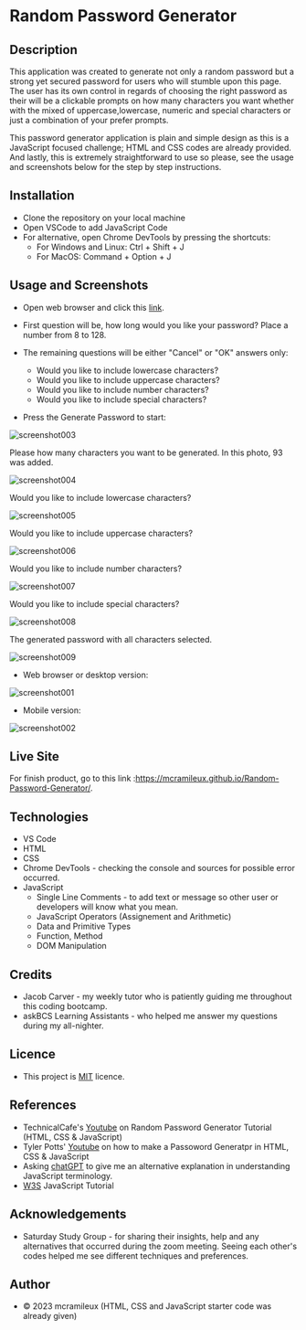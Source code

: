 # Random Password Generator

## Description
This application was created to generate not only a random password but a strong yet secured password for users who will stumble upon this page. The user has its own control in regards of choosing the right password as their will be a clickable prompts on how many characters you want whether with the mixed of uppercase,lowercase, numeric and special characters or just a combination of your prefer prompts. 

This password generator application is plain and simple design as this is a JavaScript focused challenge; HTML and CSS codes are already provided. And lastly, this is extremely straightforward to use so please, see the usage and screenshots below for the step by step instructions.

## Installation
- Clone the repository on your local machine
- Open VSCode to add JavaScript Code
- For alternative, open Chrome DevTools by pressing the shortcuts:
    - For Windows and Linux: Ctrl + Shift + J
    - For MacOS: Command + Option + J

## Usage and Screenshots
- Open web browser and click this [link](https://mcramileux.github.io/Random-Password-Generator/).
- First question will be, how long would you like your password? Place a number from 8 to 128.
- The remaining questions will be either "Cancel" or "OK" answers only:
    - Would you like to include lowercase characters?
    - Would you like to include uppercase characters?
    - Would you like to include number characters?
    - Would you like to include special characters?

- Press the Generate Password to start:

![screenshot003](https://user-images.githubusercontent.com/122607160/229120902-afc958c8-b9dd-43cd-821e-3473847baa5c.png)

Please how many characters you want to be generated. In this photo, 93 was added. 

![screenshot004](https://user-images.githubusercontent.com/122607160/229120904-fd27d2e3-c18a-4b63-90c7-b7e0e5b43b66.png)

 Would you like to include lowercase characters?

![screenshot005](https://user-images.githubusercontent.com/122607160/229120884-153c2988-06d8-4d9b-8647-0999b7319850.png)

Would you like to include uppercase characters?

![screenshot006](https://user-images.githubusercontent.com/122607160/229120889-182c13c1-793d-4662-8bb8-88560560adbc.png)

Would you like to include number characters?

![screenshot007](https://user-images.githubusercontent.com/122607160/229120894-4f5eb3b7-48cd-4fe8-84ce-882f6dfb6288.png)

Would you like to include special characters?

![screenshot008](https://user-images.githubusercontent.com/122607160/229120863-553294db-1605-4e07-84ef-2d6e6e4fd55c.png)

The generated password with all characters selected. 

![screenshot009](https://user-images.githubusercontent.com/122607160/229120877-db8991dc-1580-4614-8333-d275d6fa51b1.png)

- Web browser or desktop version:

![screenshot001](https://user-images.githubusercontent.com/122607160/229120897-e1e33659-e83a-4f36-a80c-bf1940432208.png)

- Mobile version:

![screenshot002](https://user-images.githubusercontent.com/122607160/229120900-b8b4e5c6-36fd-4ec0-834d-b91ec1798798.png)

## Live Site 
For finish product, go to this link :https://mcramileux.github.io/Random-Password-Generator/.

## Technologies
- VS Code
- HTML
- CSS
- Chrome DevTools - checking the console and sources for possible error occurred.
- JavaScript
    - Single Line Comments - to add text or message so other user or developers will know what you mean.
    - JavaScript Operators (Assignement and Arithmetic)
    - Data and Primitive Types
    - Function, Method
    - DOM Manipulation

## Credits
- Jacob Carver - my weekly tutor who is patiently guiding me throughout this coding bootcamp.
- askBCS Learning Assistants - who helped me answer my questions during my all-nighter.

## Licence
- This project is [MIT](https://choosealicense.com/licenses/mit/) licence.

## References
- TechnicalCafe's [Youtube](https://www.youtube.com/watch?app=desktop&v=9sT03jEwcaw) on Random Password Generator Tutorial (HTML, CSS & JavaScript)
- Tyler Potts' [Youtube](https://www.youtube.com/watch?v=XH7CzSZ-9gY/) on how to make a Passoword Generatpr in HTML, CSS & JavaScript
- Asking [chatGPT](https://chat-gpt.org/chat) to give me an alternative explanation in understanding JavaScript terminology.
- [W3S](https://www.w3schools.com/js/) JavaScript Tutorial

## Acknowledgements
- Saturday Study Group - for sharing their insights, help and any alternatives that occurred during the zoom meeting. Seeing each other's codes helped me see different techniques and preferences.


## Author
- &copy; 2023 mcramileux (HTML, CSS and JavaScript starter code was already given)




